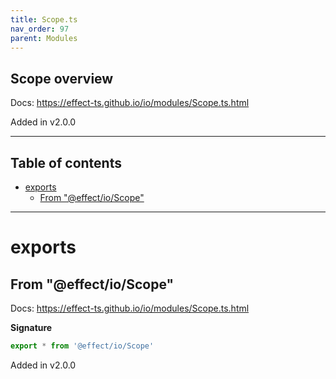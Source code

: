 ```yaml
---
title: Scope.ts
nav_order: 97
parent: Modules
---
```


## Scope overview

Docs: https://effect-ts.github.io/io/modules/Scope.ts.html

Added in v2.0.0

---

<h2 class="text-delta">Table of contents</h2>

- [exports](#exports)
  - [From "@effect/io/Scope"](#from-effectioscope)

---

# exports

## From "@effect/io/Scope"

Docs: https://effect-ts.github.io/io/modules/Scope.ts.html

**Signature**

```ts
export * from '@effect/io/Scope'
```

Added in v2.0.0
